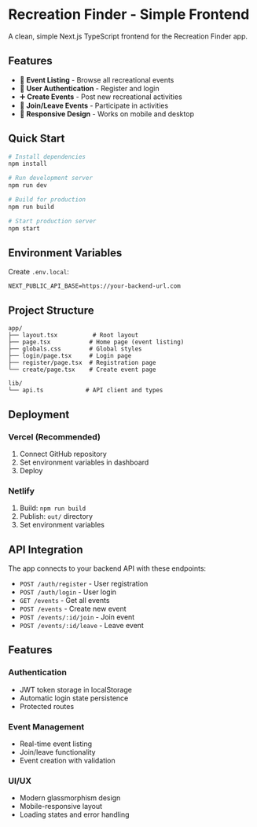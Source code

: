 # Recreation Finder - Simple Frontend

A clean, simple Next.js TypeScript frontend for the Recreation Finder app.

## Features

- 🏀 **Event Listing** - Browse all recreational events
- 👤 **User Authentication** - Register and login
- ➕ **Create Events** - Post new recreational activities  
- 🤝 **Join/Leave Events** - Participate in activities
- 📱 **Responsive Design** - Works on mobile and desktop

## Quick Start

```bash
# Install dependencies
npm install

# Run development server
npm run dev

# Build for production
npm run build

# Start production server
npm start
```

## Environment Variables

Create `.env.local`:

```
NEXT_PUBLIC_API_BASE=https://your-backend-url.com
```

## Project Structure

```
app/
├── layout.tsx          # Root layout
├── page.tsx           # Home page (event listing)
├── globals.css        # Global styles
├── login/page.tsx     # Login page
├── register/page.tsx  # Registration page
└── create/page.tsx    # Create event page

lib/
└── api.ts            # API client and types
```

## Deployment

### Vercel (Recommended)
1. Connect GitHub repository
2. Set environment variables in dashboard
3. Deploy

### Netlify
1. Build: `npm run build`
2. Publish: `out/` directory
3. Set environment variables

## API Integration

The app connects to your backend API with these endpoints:
- `POST /auth/register` - User registration
- `POST /auth/login` - User login
- `GET /events` - Get all events
- `POST /events` - Create new event
- `POST /events/:id/join` - Join event
- `POST /events/:id/leave` - Leave event

## Features

### Authentication
- JWT token storage in localStorage
- Automatic login state persistence
- Protected routes

### Event Management
- Real-time event listing
- Join/leave functionality
- Event creation with validation

### UI/UX
- Modern glassmorphism design
- Mobile-responsive layout
- Loading states and error handling